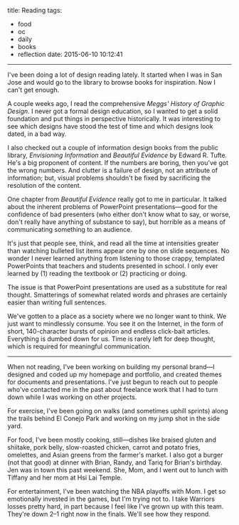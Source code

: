 title: Reading
tags:
  - food
  - oc
  - daily
  - books
  - reflection
date: 2015-06-10 10:12:41
---

I've been doing a lot of design reading lately. It started when I was in San Jose and would go to the library to browse books for inspiration. Now I can't get enough.

A couple weeks ago, I read the comprehensive *Meggs' History of Graphic Design*. I never got a formal design education, so I wanted to get a solid foundation and put things in perspective historically. It was interesting to see which designs have stood the test of time and which designs look dated, in a bad way.

I also checked out a couple of information design books from the public library, *Envisioning Information* and *Beautiful Evidence* by Edward R. Tufte. He's a big proponent of content. If the numbers are boring, then you've got the wrong numbers. And clutter is a failure of design, not an attribute of information; but, visual problems shouldn't be fixed by sacrificing the resolution of the content.

One chapter from *Beautiful Evidence* really got to me in particular. It talked about the inherent problems of PowerPoint presentations—good for the confidence of bad presenters (who either don't know what to say, or worse, don't really have anything of substance to say), but horrible as a means of communicating something to an audience.

It's just that people see, think, and read all the time at intensities greater than watching bulleted list items appear one by one on slide sequences. No wonder I never learned anything from listening to those crappy, templated PowerPoints that teachers and students presented in school. I only ever learned by (1) reading the textbook or (2) practicing or doing.

The issue is that PowerPoint presentations are used as a substitute for real thought. Smatterings of somewhat related words and phrases are certainly easier than writing full sentences.

We've gotten to a place as a society where we no longer want to think. We just want to mindlessly consume. You see it on the Internet, in the form of short, 140-character bursts of opinion and endless click-bait articles. Everything is dumbed down for us. Time is rarely left for deep thought, which is required for meaningful communication.

---
When not reading, I've been working on building my personal brand—I designed and coded up my homepage and portfolio, and created themes for documents and presentations. I've just begun to reach out to people who've contacted me in the past about freelance work that I had to turn down while I was working on other projects.

For exercise, I've been going on walks (and sometimes uphill sprints) along the trails behind El Conejo Park and working on my jump shot in the side yard.

For food, I've been mostly cooking, still—dishes like braised gluten and shiitake, pork belly, slow-roasted chicken, carrot and potato fries, omelettes, and Asian greens from the farmer's market. I also got a burger (not that good) at dinner with Brian, Randy, and Tariq for Brian's birthday. Jen was in town this past weekend. She, Mom, and I went out to lunch with Tiffany and her mom at Hsi Lai Temple.

For entertainment, I've been watching the NBA playoffs with Mom. I get so emotionally invested in the games, but I'm trying not to. I take Warriors losses pretty hard, in part because I feel like I've grown up with this team. They're down 2–1 right now in the finals. We'll see how they respond.
